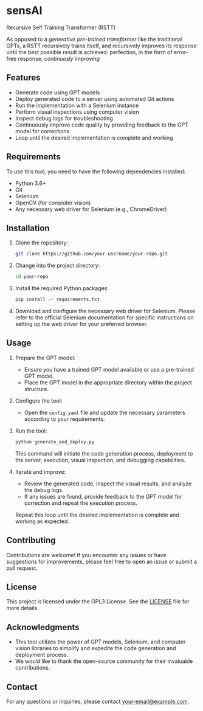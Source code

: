 # sensAI
Recursive Self Training Transformer (RSTT)

As opposed to a _generative pre-trained transformer_ like the traditional GPTs, a RSTT recursively trains itself, and recursively improves its response until the best possible result is achieved: perfection, in the form of error-free response, _continuosly improving_

## Features

- Generate code using GPT models
- Deploy generated code to a server using automated Git actions
- Run the implementation with a Selenium instance
- Perform visual inspections using computer vision
- Inspect debug logs for troubleshooting
- Continuously improve code quality by providing feedback to the GPT model for corrections
- Loop until the desired implementation is complete and working

## Requirements

To use this tool, you need to have the following dependencies installed:

- Python 3.6+
- Git
- Selenium
- OpenCV (for computer vision)
- Any necessary web driver for Selenium (e.g., ChromeDriver)

## Installation

1. Clone the repository:

   ```bash
   git clone https://github.com/your-username/your-repo.git
   ```

2. Change into the project directory:

   ```bash
   cd your-repo
   ```

3. Install the required Python packages:

   ```bash
   pip install -r requirements.txt
   ```

4. Download and configure the necessary web driver for Selenium. Please refer to the official Selenium documentation for specific instructions on setting up the web driver for your preferred browser.

## Usage

1. Prepare the GPT model:

   - Ensure you have a trained GPT model available or use a pre-trained GPT model.
   - Place the GPT model in the appropriate directory within the project structure.

2. Configure the tool:

   - Open the `config.yaml` file and update the necessary parameters according to your requirements.

3. Run the tool:

   ```bash
   python generate_and_deploy.py
   ```

   This command will initiate the code generation process, deployment to the server, execution, visual inspection, and debugging capabilities.

4. Iterate and improve:

   - Review the generated code, inspect the visual results, and analyze the debug logs.
   - If any issues are found, provide feedback to the GPT model for correction and repeat the execution process.

   Repeat this loop until the desired implementation is complete and working as expected.

## Contributing

Contributions are welcome! If you encounter any issues or have suggestions for improvements, please feel free to open an issue or submit a pull request.

## License

This project is licensed under the GPL3 License. See the [LICENSE]() file for more details.

## Acknowledgments

- This tool utilizes the power of GPT models, Selenium, and computer vision libraries to simplify and expedite the code generation and deployment process.
- We would like to thank the open-source community for their invaluable contributions.

## Contact

For any questions or inquiries, please contact [your-email@example.com](mailto:your-email@example.com).